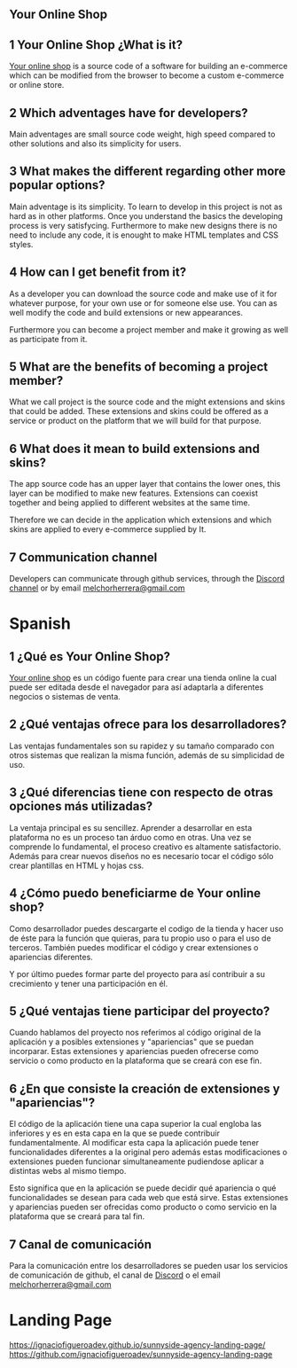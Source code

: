 Your Online Shop
----------------

## 1 Your Online Shop ¿What is it?

[Your online shop](https://github.com/petazeta/youronlineshop) is a source code of a software for building an e-commerce which can be modified from the browser to become a custom e-commerce or online store.

## 2 Which adventages have for developers?

Main adventages are small source code weight, high speed compared to other solutions and also its simplicity for users.

## 3 What makes the different regarding other more popular options?

Main adventage is its simplicity. To learn to develop in this project is not as hard as in other platforms. Once you understand the basics the developing process is very satisfycing. Furthermore to make new designs there is no need to include any code, it is enought to make HTML templates and CSS styles.

## 4 How can I get benefit from it?

As a developer you can download the source code and make use of it for whatever purpose, for your own use or for someone else use. You can as well modify the code and build extensions or new appearances.

Furthermore you can become a project member and make it growing as well as participate from it.

## 5 What are the benefits of becoming a project member?

What we call project is the source code and the might extensions and skins that could be added. These extensions and skins could be offered as a service or product on the platform that we will build for that purpose.

## 6 What does it mean to build extensions and skins?

The app source code has an upper layer that contains the lower ones, this layer can be modified to make new features. Extensions can coexist together and being applied to different websites at the same time.

Therefore we can decide in the application which extensions and which skins are applied to every e-commerce supplied by It.

## 7 Communication channel

Developers can communicate through github services, through the [Discord channel](https://discord.gg/k4pxeMCa) or by email melchorherrera@gmail.com

# Spanish

## 1 ¿Qué es Your Online Shop?

[Your online shop](https://github.com/petazeta/youronlineshop) es un código fuente para crear una tienda online la cual puede ser editada desde el navegador para así adaptarla a diferentes negocios o sistemas de venta.

## 2 ¿Qué ventajas ofrece para los desarrolladores?

Las ventajas fundamentales son su rapidez y su tamaño comparado con otros sistemas que realizan la misma función, además de su simplicidad de uso.

## 3 ¿Qué diferencias tiene con respecto de otras opciones más utilizadas?

La ventaja principal es su sencillez. Aprender a desarrollar en esta plataforma no es un proceso tan árduo como en otras. Una vez se comprende lo fundamental, el proceso creativo es altamente satisfactorio. Además para crear nuevos diseños no es necesario tocar el código sólo crear plantillas en HTML y hojas css.

## 4 ¿Cómo puedo beneficiarme de Your online shop?

Como desarrollador puedes descargarte el codigo de la tienda y hacer uso de éste para la función que quieras, para tu propio uso o para el uso de terceros. También puedes modificar el código y crear extensiones o apariencias diferentes.

Y por último puedes formar parte del proyecto para así contribuir a su crecimiento y tener una participación en él.

## 5 ¿Qué ventajas tiene participar del proyecto?

Cuando hablamos del proyecto nos referimos al código original de la aplicación y a posibles extensiones y "apariencias" que se puedan incorparar. Estas extensiones y apariencias pueden ofrecerse como servicio o como producto en la plataforma que se creará con ese fin.

## 6 ¿En que consiste la creación de extensiones y "apariencias"?

El código de la aplicación tiene una capa superior la cual engloba las inferiores y es en esta capa en la que se puede contribuir fundamentalmente. Al modificar esta capa la aplicación puede tener funcionalidades diferentes a la original pero además estas modificaciones o extensiones pueden funcionar simultaneamente pudiendose aplicar a distintas webs al mismo tiempo.

Esto significa que en la aplicación se puede decidir qué apariencia o qué funcionalidades se desean para cada web que está sirve. Estas extensiones y apariencias pueden ser ofrecidas como producto o como servicio en la plataforma que se creará para tal fin.

## 7 Canal de comunicación

Para la comunicación entre los desarrolladores se pueden usar los servicios de comunicación de github, el canal de [Discord](https://discord.gg/k4pxeMCa) o el email melchorherrera@gmail.com 


# Landing Page

https://ignaciofigueroadev.github.io/sunnyside-agency-landing-page/
https://github.com/ignaciofigueroadev/sunnyside-agency-landing-page

